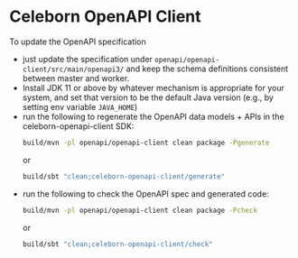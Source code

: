 # Celeborn OpenAPI Client

To update the OpenAPI specification
- just update the specification under `openapi/openapi-client/src/main/openapi3/` and keep the schema definitions consistent between master and worker.
- Install JDK 11 or above by whatever mechanism is appropriate for your system, and set that version to be the default Java version (e.g., by setting env variable `JAVA_HOME`)
- run the following to regenerate the OpenAPI data models + APIs in the celeborn-openapi-client SDK:
  ```sh
  build/mvn -pl openapi/openapi-client clean package -Pgenerate
  ```
  or
  ```sh
  build/sbt "clean;celeborn-openapi-client/generate"
  ```   
- run the following to check the OpenAPI spec and generated code:
  ```sh
  build/mvn -pl openapi/openapi-client clean package -Pcheck
  ```
  or
  ```sh
  build/sbt "clean;celeborn-openapi-client/check"
  ```
